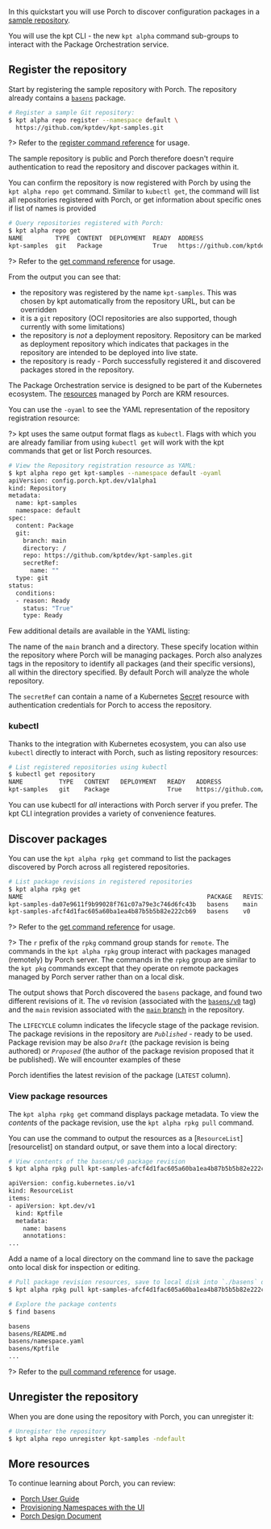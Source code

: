 ​​In this quickstart you will use Porch to discover configuration packages
in a [sample repository](https://github.com/kptdev/kpt-samples).

You will use the kpt CLI - the new `kpt alpha` command sub-groups to interact
with the Package Orchestration service.

## Register the repository

Start by registering the sample repository with Porch. The repository already
contains a [`basens`][basens] package.

```sh
# Register a sample Git repository:
$ kpt alpha repo register --namespace default \
  https://github.com/kptdev/kpt-samples.git
```

?> Refer to the [register command reference][register-doc] for usage.

The sample repository is public and Porch therefore doesn't require
authentication to read the repository and discover packages within it.

You can confirm the repository is now registered with Porch by using the
`kpt alpha repo get` command. Similar to `kubectl get`, the command will list
all repositories registered with Porch, or get information about specific ones
if list of names is provided

```sh
# Query repositories registered with Porch:
$ kpt alpha repo get
NAME         TYPE  CONTENT  DEPLOYMENT  READY  ADDRESS
kpt-samples  git   Package              True   https://github.com/kptdev/kpt-samples.git
```

?> Refer to the [get command reference][get-doc] for usage.

From the output you can see that:

* the repository was registered by the name `kpt-samples`. This was chosen
  by kpt automatically from the repository URL, but can be overridden
* it is a `git` repository (OCI repositories are also supported, though
  currently with some limitations)
* the repository is *not* a deployment repository. Repository can be marked
  as deployment repository which indicates that packages in the repository are
  intended to be deployed into live state.
* the repository is ready - Porch successfully registered it and discovered
  packages stored in the repository.

The Package Orchestration service is designed to be part of the Kubernetes
ecosystem. The [resources] managed by Porch are KRM resources.

You can use the `-oyaml` to see the YAML representation of the repository
registration resource:

?> kpt uses the same output format flags as `kubectl`. Flags with which you are
already familiar from using `kubectl get` will work with the kpt commands
that get or list Porch resources.

```sh
# View the Repository registration resource as YAML:
$ kpt alpha repo get kpt-samples --namespace default -oyaml
apiVersion: config.porch.kpt.dev/v1alpha1
kind: Repository
metadata:
  name: kpt-samples
  namespace: default
spec:
  content: Package
  git:
    branch: main
    directory: /
    repo: https://github.com/kptdev/kpt-samples.git
    secretRef:
      name: ""
  type: git
status:
  conditions:
  - reason: Ready
    status: "True"
    type: Ready
```

Few additional details are available in the YAML listing:

The name of the `main` branch and a directory. These specify location within
the repository where Porch will be managing packages. Porch also analyzes tags
in the repository to identify all packages (and their specific versions), all
within the directory specified. By default Porch will analyze the whole
repository.

The `secretRef` can contain a name of a Kubernetes [Secret][secret] resource
with authentication credentials for Porch to access the repository.

### kubectl

Thanks to the integration with Kubernetes ecosystem, you can also use `kubectl`
directly to interact with Porch, such as listing repository resources:

```sh
# List registered repositories using kubectl
$ kubectl get repository
NAME          TYPE   CONTENT   DEPLOYMENT   READY   ADDRESS
kpt-samples   git    Package                True    https://github.com/kptdev/kpt-samples.git
```

You can use kubectl for _all_ interactions with Porch server if you prefer.
The kpt CLI integration provides a variety of convenience features.

## Discover packages

You can use the `kpt alpha rpkg get` command to list the packages discovered
by Porch across all registered repositories.

```sh
# List package revisions in registered repositories
$ kpt alpha rpkg get
NAME                                                   PACKAGE   REVISION   LATEST   LIFECYCLE   REPOSITORY
kpt-samples-da07e9611f9b99028f761c07a79e3c746d6fc43b   basens    main       false    Published   kpt-samples
kpt-samples-afcf4d1fac605a60ba1ea4b87b5b5b82e222cb69   basens    v0         true     Published   kpt-samples
```

?> Refer to the [get command reference][get-doc] for usage.

?> The `r` prefix of the `rpkg` command group stands for `remote`. The commands
in the `kpt alpha rpkg` group interact with packages managed (remotely) by Porch
server. The commands in the `rpkg` group are similar to the `kpt pkg` commands
except that they operate on remote packages managed by Porch server rather than
on a local disk.

The output shows that Porch discovered the `basens` package, and found two
different revisions of it. The `v0` revision (associated with the
[`basens/v0`][basens-v0] tag) and the `main` revision associated with the
[`main` branch][main-branch] in the repository.

The `LIFECYCLE` column indicates the lifecycle stage of the package revision.
The package revisions in the repository are *`Published`* - ready to be used.
Package revision may be also *`Draft`* (the package revision is being authored)
or *`Proposed`* (the author of the package revision proposed that it be
published). We will encounter examples of these 

Porch identifies the latest revision of the package (`LATEST` column).

### View package resources

The `kpt alpha rpkg get` command displays package metadata. To view the
_contents_ of the package revision, use the `kpt alpha rpkg pull` command.

You can use the command to output the resources as a
[`ResourceList`][resourcelist] on standard output, or save them into a local
directory:

```sh
# View contents of the basens/v0 package revision
$ kpt alpha rpkg pull kpt-samples-afcf4d1fac605a60ba1ea4b87b5b5b82e222cb69 -ndefault

apiVersion: config.kubernetes.io/v1
kind: ResourceList
items:
- apiVersion: kpt.dev/v1
  kind: Kptfile
  metadata:
    name: basens
    annotations:
...
```

Add a name of a local directory on the command line to save the package onto
local disk for inspection or editing.

```sh
# Pull package revision resources, save to local disk into `./basens` directory
$ kpt alpha rpkg pull kpt-samples-afcf4d1fac605a60ba1ea4b87b5b5b82e222cb69 ./basens -ndefault

# Explore the package contents
$ find basens

basens
basens/README.md
basens/namespace.yaml
basens/Kptfile
...
```

?> Refer to the [pull command reference][pull-doc] for usage.

## Unregister the repository

When you are done using the repository with Porch, you can unregister it:

```sh
# Unregister the repository
$ kpt alpha repo unregister kpt-samples -ndefault
```

## More resources

To continue learning about Porch, you can review:

* [Porch User Guide](/guides/porch-user-guide)
* [Provisioning Namespaces with the UI](/guides/namespace-provisioning-ui)
* [Porch Design Document][design]

[basens]: https://github.com/kptdev/kpt-samples/tree/main/basens
[register-doc]: /reference/cli/alpha/repo/reg/
[get-doc]: /reference/cli/alpha/repo/get/
[pull-doc]: /reference/cli/alpha/rpkg/pull/
[unregister-doc]: /reference/cli/alpha/repo/unreg/
[resources]: /guides/porch-user-guide
[secret]: https://kubernetes.io/docs/concepts/configuration/secret/
[basens-v0]: https://github.com/kptdev/kpt-samples/tree/basens/v0
[main-branch]: https://github.com/kptdev/kpt-samples/tree/main
[resource-list]: /reference/schema/resource-list/
[design]: https://github.com/kptdev/kpt/blob/main/docs/design-docs/07-package-orchestration.md
